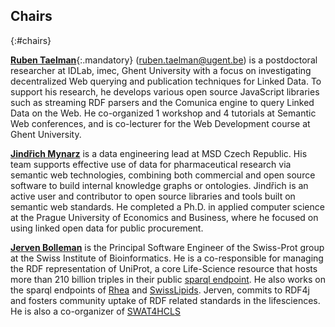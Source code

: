 ## Chairs
{:#chairs}

<!-- Name, affiliation, email address, homepage, and short (one paragraph) biography of each chair, explaining the chair’s expertise in the workshop topic and experience in organising relevant events.
We strongly advise having more than one chair, preferably from different institutions, bringing different perspectives to the workshop topic, ideally with a mix of both junior and senior researchers. We also strongly advise having a maximum of five workshop organisers. -->

[**Ruben Taelman**](https://www.rubensworks.net/){:.mandatory} (ruben.taelman@ugent.be) is a postdoctoral researcher at IDLab, imec, Ghent University with a focus on investigating decentralized Web querying and publication techniques for Linked Data.
To support his research, he develops various open source JavaScript libraries such as streaming RDF parsers and the Comunica engine to query Linked Data on the Web.
He co-organized 1 workshop and 4 tutorials at Semantic Web conferences, and is co-lecturer for the Web Development course at Ghent University.

[**Jindřich Mynarz**](https://mynarz.net/#jindrich) is a data engineering lead at MSD Czech Republic.
His team supports effective use of data for pharmaceutical research via semantic web technologies, combining both commercial and open source software to build internal knowledge graphs or ontologies.
Jindřich is an active user and contributor to open source libraries and tools built on semantic web standards.
He completed a Ph.D. in applied computer science at the Prague University of Economics and Business, where he focused on using linked open data for public procurement.

[**Jerven Bolleman**](https://www.sib.swiss/directory/person/jerven-tjalling-bolleman) is the Principal Software Engineer of the Swiss-Prot group at the Swiss Institute of Bioinformatics. He is a co-responsible for managing the RDF representation of UniProt, a core Life-Science resource that hosts more than 210 billion triples in their public [sparql endpoint](https://sparql.uniprot.org/sparql). He also works on the sparql endpoints of [Rhea](https://sparql.rhea-db.org) and [SwissLipids](https://sparql.swisslipids.org). Jerven, commits to RDF4j and fosters community uptake of RDF related standards in the lifesciences. He is also a co-organizer of [SWAT4HCLS](https://www.swat4ls.org)
